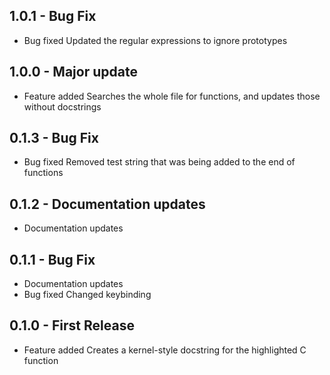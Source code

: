 ## 1.0.1 - Bug Fix
* Bug fixed
	Updated the regular expressions to ignore prototypes

## 1.0.0 - Major update
* Feature added
  Searches the whole file for functions, and updates those without docstrings

## 0.1.3 - Bug Fix
* Bug fixed
	Removed test string that was being added to the end of functions

## 0.1.2 - Documentation updates
* Documentation updates

## 0.1.1 - Bug Fix
* Documentation updates
* Bug fixed
	Changed keybinding

## 0.1.0 - First Release
* Feature added
  Creates a kernel-style docstring for the highlighted C function
